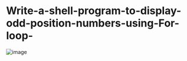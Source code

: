 # Write-a-shell-program-to-display-odd-position-numbers-using-For-loop-

![image](https://github.com/rahul-joy/Write-a-shell-program-to-display-odd-position-numbers-using-For-loop-./assets/81201194/eceb2ec9-3b0b-458f-9e4c-1ffa80b42f98)
